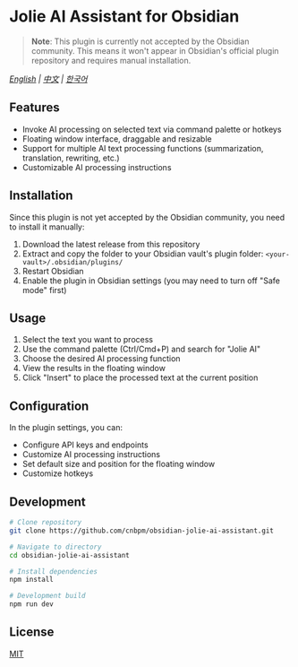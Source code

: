 # Jolie AI Assistant for Obsidian

> **Note**: This plugin is currently not accepted by the Obsidian community. This means it won't appear in Obsidian's official plugin repository and requires manual installation.

*[English](README.md) | [中文](README.zh-CN.md) | [한국어](README.ko.md)*

## Features

- Invoke AI processing on selected text via command palette or hotkeys
- Floating window interface, draggable and resizable
- Support for multiple AI text processing functions (summarization, translation, rewriting, etc.)
- Customizable AI processing instructions

## Installation

Since this plugin is not yet accepted by the Obsidian community, you need to install it manually:

1. Download the latest release from this repository
2. Extract and copy the folder to your Obsidian vault's plugin folder: `<your-vault>/.obsidian/plugins/`
3. Restart Obsidian
4. Enable the plugin in Obsidian settings (you may need to turn off "Safe mode" first)

## Usage

1. Select the text you want to process
2. Use the command palette (Ctrl/Cmd+P) and search for "Jolie AI"
3. Choose the desired AI processing function
4. View the results in the floating window
5. Click "Insert" to place the processed text at the current position

## Configuration

In the plugin settings, you can:

- Configure API keys and endpoints
- Customize AI processing instructions
- Set default size and position for the floating window
- Customize hotkeys

## Development

```bash
# Clone repository
git clone https://github.com/cnbpm/obsidian-jolie-ai-assistant.git

# Navigate to directory
cd obsidian-jolie-ai-assistant

# Install dependencies
npm install

# Development build
npm run dev
```

## License

[MIT](LICENSE)